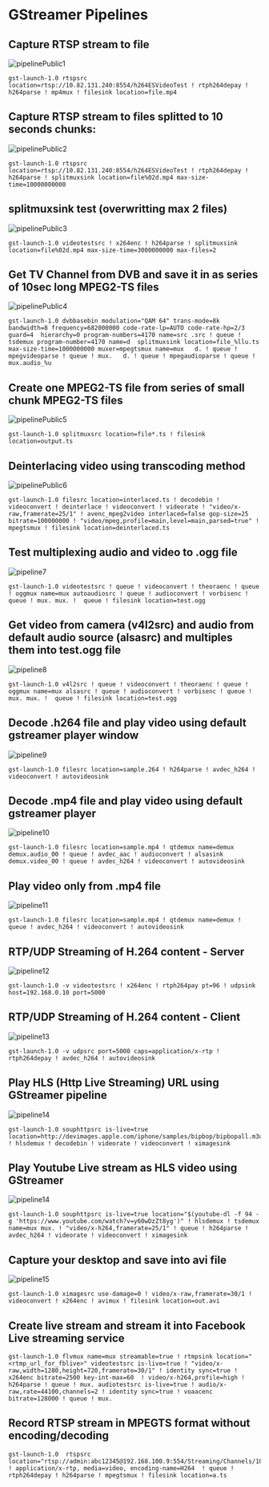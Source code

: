 GStreamer Pipelines 
===========

Capture RTSP stream to file 
----
![pipelinePublic1](https://raw.githubusercontent.com/xmementoit/gstreamerPublicPipelines/master/pipelinePublic1.png)
```
gst-launch-1.0 rtspsrc location=rtsp://10.82.131.240:8554/h264ESVideoTest ! rtph264depay ! h264parse ! mp4mux ! filesink location=file.mp4
```

Capture RTSP stream to files splitted to 10 seconds chunks:
----
![pipelinePublic2](https://raw.githubusercontent.com/xmementoit/gstreamerPublicPipelines/master/pipelinePublic2.png)
```
gst-launch-1.0 rtspsrc location=rtsp://10.82.131.240:8554/h264ESVideoTest ! rtph264depay ! h264parse ! splitmuxsink location=file%02d.mp4 max-size-time=10000000000 
```

splitmuxsink test (overwritting max 2 files)
----
![pipelinePublic3](https://raw.githubusercontent.com/xmementoit/gstreamerPublicPipelines/master/pipelinePublic3.png)
```
gst-launch-1.0 videotestsrc ! x264enc ! h264parse ! splitmuxsink location=file%02d.mp4 max-size-time=3000000000 max-files=2
```

Get TV Channel from DVB and save it in as series of 10sec long MPEG2-TS files
----
![pipelinePublic4](https://raw.githubusercontent.com/xmementoit/gstreamerPublicPipelines/master/pipelinePublic4.png)
```
gst-launch-1.0 dvbbasebin modulation="QAM 64" trans-mode=8k bandwidth=8 frequency=682000000 code-rate-lp=AUTO code-rate-hp=2/3 guard=4  hierarchy=0 program-numbers=4170 name=src .src ! queue ! tsdemux program-number=4170 name=d  splitmuxsink location=file_%llu.ts max-size-time=1000000000 muxer=mpegtsmux name=mux   d. ! queue ! mpegvideoparse ! queue ! mux.   d. ! queue ! mpegaudioparse ! queue ! mux.audio_%u
```

Create one MPEG2-TS file from series of small chunk MPEG2-TS files
----
![pipelinePublic5](https://raw.githubusercontent.com/xmementoit/gstreamerPublicPipelines/master/pipelinePublic5.png)
```
gst-launch-1.0 splitmuxsrc location=file*.ts ! filesink location=output.ts
```

Deinterlacing video using transcoding method
----
![pipelinePublic6](https://raw.githubusercontent.com/xmementoit/gstreamerPublicPipelines/master/pipelinePublic6.png)
```
gst-launch-1.0 filesrc location=interlaced.ts ! decodebin ! videoconvert ! deinterlace ! videoconvert ! videorate ! "video/x-raw,framerate=25/1" ! avenc_mpeg2video interlaced=false gop-size=25 bitrate=100000000 ! "video/mpeg,profile=main,level=main,parsed=true" ! mpegtsmux ! filesink location=deinterlaced.ts
```

Test multiplexing audio and video to .ogg file
----
![pipeline7](https://raw.githubusercontent.com/xmementoit/gstreamerPublicPipelines/master/pipeline7.png)
```
gst-launch-1.0 videotestsrc ! queue ! videoconvert ! theoraenc ! queue ! oggmux name=mux autoaudiosrc ! queue ! audioconvert ! vorbisenc ! queue ! mux. mux. !  queue ! filesink location=test.ogg
```

Get video from camera (v4l2src) and audio from default audio source (alsasrc) and multiples them into test.ogg file
---
![pipeline8](https://raw.githubusercontent.com/xmementoit/gstreamerPublicPipelines/master/pipeline8.png)
```
gst-launch-1.0 v4l2src ! queue ! videoconvert ! theoraenc ! queue ! oggmux name=mux alsasrc ! queue ! audioconvert ! vorbisenc ! queue ! mux. mux. !  queue ! filesink location=test.ogg
```

Decode .h264 file and play video using default gstreamer player window
----
![pipeline9](https://raw.githubusercontent.com/xmementoit/gstreamerPublicPipelines/master/pipeline9.png)
```
gst-launch-1.0 filesrc location=sample.264 ! h264parse ! avdec_h264 ! videoconvert ! autovideosink
```

Decode .mp4 file and play video using default gstreamer player
----
![pipeline10](https://raw.githubusercontent.com/xmementoit/gstreamerPublicPipelines/master/pipeline10.png)
```
gst-launch-1.0 filesrc location=sample.mp4 ! qtdemux name=demux demux.audio_00 ! queue ! avdec_aac ! audioconvert ! alsasink demux.video_00 ! queue ! avdec_h264 ! videoconvert ! autovideosink
```

Play video only from .mp4 file
----
![pipeline11](https://raw.githubusercontent.com/xmementoit/gstreamerPublicPipelines/master/pipeline11.png)
```
gst-launch-1.0 filesrc location=sample.mp4 ! qtdemux name=demux ! queue ! avdec_h264 ! videoconvert ! autovideosink
```

RTP/UDP Streaming of H.264 content - Server
----
![pipeline12](https://raw.githubusercontent.com/xmementoit/gstreamerPublicPipelines/master/pipeline12.png)
```
gst-launch-1.0 -v videotestsrc ! x264enc ! rtph264pay pt=96 ! udpsink host=192.168.0.10 port=5000
```

RTP/UDP Streaming of H.264 content - Client
----
![pipeline13](https://raw.githubusercontent.com/xmementoit/gstreamerPublicPipelines/master/pipeline13.png)
```
gst-launch-1.0 -v udpsrc port=5000 caps=application/x-rtp ! rtph264depay ! avdec_h264 ! autovideosink
```

Play HLS (Http Live Streaming) URL using GStreamer pipeline
----
![pipeline14](https://raw.githubusercontent.com/xmementoit/gstreamerPublicPipelines/master/pipeline15.png)
```
gst-launch-1.0 souphttpsrc is-live=true location=http://devimages.apple.com/iphone/samples/bipbop/bipbopall.m3u8 ! hlsdemux ! decodebin ! videorate ! videoconvert ! ximagesink
```

Play Youtube Live stream as HLS video using GStreamer
----
![pipeline14](https://raw.githubusercontent.com/xmementoit/gstreamerPublicPipelines/master/pipeline14.png)
```
gst-launch-1.0 souphttpsrc is-live=true location="$(youtube-dl -f 94 -g 'https://www.youtube.com/watch?v=y60wDzZt8yg')" ! hlsdemux ! tsdemux name=mux mux. ! "video/x-h264,framerate=25/1" ! queue ! h264parse ! avdec_h264 ! videorate ! videoconvert ! ximagesink
```

Capture your desktop and save into avi file
----
![pipeline15](https://raw.githubusercontent.com/xmementoit/gstreamerPublicPipelines/master/pipeline15.png)
```
gst-launch-1.0 ximagesrc use-damage=0 ! video/x-raw,framerate=30/1 ! videoconvert ! x264enc ! avimux ! filesink location=out.avi
```

Create live stream and stream it into Facebook Live streaming service
----
```
gst-launch-1.0 flvmux name=mux streamable=true ! rtmpsink location="<rtmp_url_for_fblive>" videotestsrc is-live=true ! "video/x-raw,width=1280,height=720,framerate=30/1" ! identity sync=true ! x264enc bitrate=2500 key-int-max=60  ! video/x-h264,profile=high ! h264parse ! queue ! mux. audiotestsrc is-live=true ! audio/x-raw,rate=44100,channels=2 ! identity sync=true ! voaacenc bitrate=128000 ! queue ! mux.
```

Record RTSP stream in MPEGTS format without encoding/decoding
----
```
gst-launch-1.0  rtspsrc location="rtsp://admin:abc12345@192.168.100.9:554/Streaming/Channels/102" ! application/x-rtp, media=video, encoding-name=H264  ! queue ! rtph264depay ! h264parse ! mpegtsmux ! filesink location=a.ts
```
